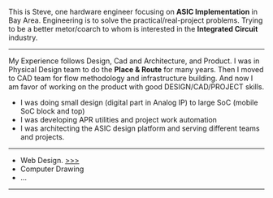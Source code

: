 This is Steve, one hardware engineer focusing on **ASIC Implementation** in Bay Area. Engineering is to solve the practical/real-project problems. Trying to be a better metor/coarch to whom is interested in the **Integrated Circuit** industry.

---

My Experience follows Design, Cad and Architecture, and Product. I was in Physical Design team to do the **Place & Route** for many years.
Then I moved to CAD team for flow methodology and infrastructure building. And now I am favor of working on the product with good DESIGN/CAD/PROJECT skills.

- I was doing small design (digital part in Analog IP) to large SoC (mobile SoC block and top)
- I was developing APR utilities and project work automation
- I was architecting the ASIC design platform and serving different teams and projects.

---

- Web Design. [>>>](web.md)
- Computer Drawing
- ...

---

<!---
xoit/xoit is a ✨ special ✨ repository because its `README.md` (this file) appears on your GitHub profile.
You can click the Preview link to take a look at your changes.
--->
